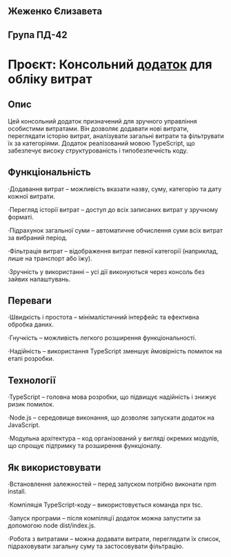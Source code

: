 ## Жеженко Єлизавета 
## Група ПД-42

# Проєкт: Консольний [додаток](https://github.com/Liza141/ZhezhenkoExpenseTrackerTS) для обліку витрат 
## Опис
Цей консольний додаток призначений для зручного управління особистими витратами. Він дозволяє додавати нові витрати, переглядати історію витрат, аналізувати загальні витрати та фільтрувати їх за категоріями. Додаток реалізований мовою TypeScript, що забезпечує високу структурованість і типобезпечність коду.

## Функціональність
·Додавання витрат – можливість вказати назву, суму, категорію та дату кожної витрати.

·Перегляд історії витрат – доступ до всіх записаних витрат у зручному форматі.

·Підрахунок загальної суми – автоматичне обчислення суми всіх витрат за вибраний період.

·Фільтрація витрат – відображення витрат певної категорії (наприклад, лише на транспорт або їжу).

·Зручність у використанні – усі дії виконуються через консоль без зайвих налаштувань.

## Переваги
·Швидкість і простота – мінімалістичний інтерфейс та ефективна обробка даних.

·Гнучкість – можливість легкого розширення функціональності.

·Надійність – використання TypeScript зменшує ймовірність помилок на етапі розробки.

## Технології
·TypeScript – головна мова розробки, що підвищує надійність і знижує ризик помилок.

·Node.js – середовище виконання, що дозволяє запускати додаток на JavaScript.

·Модульна архітектура – код організований у вигляді окремих модулів, що спрощує підтримку та розширення функціоналу.

## Як використовувати
·Встановлення залежностей – перед запуском потрібно виконати npm install.

·Компіляція TypeScript-коду – використовується команда npx tsc.

·Запуск програми – після компіляції додаток можна запустити за допомогою node dist/index.js.

·Робота з витратами – можна додавати витрати, переглядати їх список, підраховувати загальну суму та застосовувати фільтрацію.


